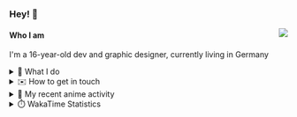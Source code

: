 ### Hey! 👋

[<img src="https://lanyard-profile-readme.vercel.app/api/228965621478588416" align="right">](https://discord.com/users/228965621478588416)

#### Who I am

I'm a 16-year-old dev and graphic designer, currently living in Germany

<details>
  <summary>💼 What I do</summary>
  
I am currently primarily working on [taiga Bot](https://taigabot.net) and [PartydoosMedia](https://partydoosmedia.com)
I helped / am helping translate [PreMiD](https://premid.app), [Flashing Lights](https://store.steampowered.com/app/605740/Flashing_Lights__Police_Firefighting_Emergency_Services_Simulator/), [Hypixel](https://hypixel.net/), [Discord Templates](https://discordtemplates.com/), [Discord Extreme List](https://discordextremelist.xyz/), [Kitsu](https://kitsu.io/), [Minecraft](https://minecraft.net/), and [taiga Bot](https://taigabot.net) to the German language
</details>

<details>
  <summary>✉️ How to get in touch</summary>
  
> Sorted by how quickly you can expect a reply
- [Hit me up on Discord](https://discord.com/users/228965621478588416)
- [Hit me up on Twitter](https://twitter.com/cruggdev)
- [Send me a mail](mailto:me@crg.sh)
</details>


<details>
  <summary>🌸 My recent anime activity</summary>
  
<!-- ANILIST_ACTIVITY:start -->

-   📺 Watched episode 10 of [The Promised Neverland Season 2](https://anilist.co/anime/108725) (23:16, 17 July 2022)
-   📺 Plans to watch [A Couple of Cuckoos](https://anilist.co/anime/132052) (15:39, 17 July 2022)
-   📺 Watched episode 2 - 3 of [Shikimori's Not Just a Cutie](https://anilist.co/anime/127911) (19:38, 16 July 2022)
-   📺 Plans to watch [Bubble](https://anilist.co/anime/142455) (11:08, 16 July 2022)
-   📺 Plans to watch [Violet Evergarden: the Movie](https://anilist.co/anime/103047) (11:07, 16 July 2022)

<!-- ANILIST_ACTIVITY:end -->
</details>

<details>
  <summary>⏱️ WakaTime Statistics</summary>

<!--START_SECTION:waka-->

```text
No activity tracked
```

<!--END_SECTION:waka-->
</details>
